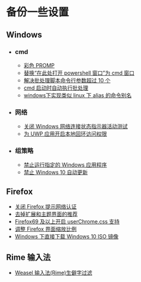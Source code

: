 # 备份一些设置

## Windows
   * ### cmd
       + [彩色 PROMP](https://github.com/hosxy/Settings/blob/master/Windows/cmd/彩色PROMPT.md)
       + [替换“在此处打开 powershell 窗口”为 cmd 窗口](https://github.com/hosxy/Settings/blob/master/Windows/cmd/替换“在此处打开powershell窗口”为cmd窗口.md)
       + [解决批处理脚本命令行参数超过 10 个](https://github.com/hosxy/Settings/blob/master/Windows/cmd/%E8%A7%A3%E5%86%B3%E6%89%B9%E5%A4%84%E7%90%86%E8%84%9A%E6%9C%AC%E5%91%BD%E4%BB%A4%E8%A1%8C%E5%8F%82%E6%95%B0%E8%B6%85%E8%BF%8710%E4%B8%AA.md)
       + [cmd 启动时自动执行批处理](https://github.com/hosxy/Settings/blob/master/Windows/cmd/cmd%E5%90%AF%E5%8A%A8%E6%97%B6%E8%87%AA%E5%8A%A8%E6%89%A7%E8%A1%8C%E6%89%B9%E5%A4%84%E7%90%86.md)
       + [windows下实现类似 linux 下 alias 的命令别名](https://github.com/hosxy/Settings/blob/master/Windows/cmd/windows%E4%B8%8B%E5%AE%9E%E7%8E%B0%E7%B1%BB%E4%BC%BClinux%E4%B8%8Balias%E7%9A%84%E5%91%BD%E4%BB%A4%E5%88%AB%E5%90%8D.md)
   * ### 网络
       + [关闭 Windows 网络连接状态指示器活动测试](https://github.com/hosxy/Settings/blob/master/Windows/Internet/关闭Windows网络连接状态指示器活动测试.md)
       + [为 UWP 应用开启本地回环访问权限](https://github.com/hosxy/Settings/blob/master/Windows/Internet/%E4%B8%BAUWP%E5%BA%94%E7%94%A8%E5%BC%80%E5%90%AF%E6%9C%AC%E5%9C%B0%E5%9B%9E%E7%8E%AF%E8%AE%BF%E9%97%AE%E6%9D%83%E9%99%90.md)
     
   * ### 组策略
       + [禁止运行指定的 Windows 应用程序](https://github.com/hosxy/Settings/blob/master/Windows/Group%20Policy/禁止运行指定的Windows应用程序.md)
       + [禁止 Windows 10 自动更新](https://github.com/hosxy/Settings/blob/master/Windows/Group%20Policy/禁止Windows10自动更新.md)
     
  
## Firefox 
  + [关闭 Firefox 提示网络认证](https://github.com/hosxy/Settings/blob/master/Firefox/关闭Firefox提示网络认证.md)
  + [去掉扩展和主题界面的推荐](https://github.com/hosxy/Settings/blob/master/Firefox/%E5%8E%BB%E6%8E%89%E6%89%A9%E5%B1%95%E5%92%8C%E4%B8%BB%E9%A2%98%E7%95%8C%E9%9D%A2%E7%9A%84%E6%8E%A8%E8%8D%90.md)
  + [Firefox69 及以上开启 userChrome.css 支持](https://github.com/hosxy/Settings/blob/master/Firefox/Firefox69%E4%BB%A5%E4%B8%8A%E5%BC%80%E5%90%AFuserChrome.css%E6%94%AF%E6%8C%81.md)
  + [调整 Firefox 界面缩放比例](https://github.com/hosxy/Settings/blob/master/Firefox/%E8%B0%83%E6%95%B4Firefox%E7%95%8C%E9%9D%A2%E7%BC%A9%E6%94%BE%E6%AF%94%E4%BE%8B.md)
  + [Windows 下直接下载 Windows 10 ISO 镜像](https://github.com/hosxy/Settings/blob/master/Firefox/Windows%E4%B8%8B%E7%9B%B4%E6%8E%A5%E4%B8%8B%E8%BD%BDWindows10%20ISO%E9%95%9C%E5%83%8F.md)
## Rime 输入法
  + [Weasel 输入法(Rime)生僻字过滤](https://github.com/hosxy/Settings/blob/master/Rime/Weasel%E8%BE%93%E5%85%A5%E6%B3%95(Rime)%E7%94%9F%E5%83%BB%E5%AD%97%E8%BF%87%E6%BB%A4.md)
  
  
